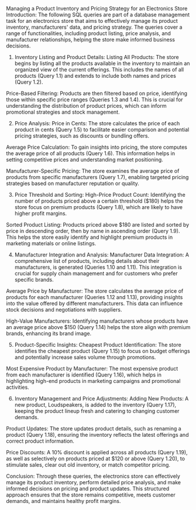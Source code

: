  Managing a Product Inventory and Pricing Strategy for an Electronics Store
Introduction:
The following SQL queries are part of a database management task for an electronics store that aims to effectively manage its product inventory, manufacturers' data, and pricing strategy. The queries cover a range of functionalities, including product listing, price analysis, and manufacturer relationships, helping the store make informed business decisions.

1. Inventory Listing and Product Details:
Listing All Products: The store begins by listing all the products available in the inventory to maintain an organized view of the current offerings. This includes the names of all products (Query 1.1) and extends to include both names and prices (Query 1.2).

Price-Based Filtering: Products are then filtered based on price, identifying those within specific price ranges (Queries 1.3 and 1.4). This is crucial for understanding the distribution of product prices, which can inform promotional strategies and stock management.

2. Price Analysis:
Price in Cents: The store calculates the price of each product in cents (Query 1.5) to facilitate easier comparison and potential pricing strategies, such as discounts or bundling offers.

Average Price Calculation: To gain insights into pricing, the store computes the average price of all products (Query 1.6). This information helps in setting competitive prices and understanding market positioning.

Manufacturer-Specific Pricing: The store examines the average price of products from specific manufacturers (Query 1.7), enabling targeted pricing strategies based on manufacturer reputation or quality.

3. Price Threshold and Sorting:
High-Price Product Count: Identifying the number of products priced above a certain threshold ($180) helps the store focus on premium products (Query 1.8), which are likely to have higher profit margins.

Sorted Product Listing: Products priced above $180 are listed and sorted by price in descending order, then by name in ascending order (Query 1.9). This helps the store easily identify and highlight premium products in marketing materials or online listings.

4. Manufacturer Integration and Analysis:
Manufacturer Data Integration: A comprehensive list of products, including details about their manufacturers, is generated (Queries 1.10 and 1.11). This integration is crucial for supply chain management and for customers who prefer specific brands.

Average Price by Manufacturer: The store calculates the average price of products for each manufacturer (Queries 1.12 and 1.13), providing insights into the value offered by different manufacturers. This data can influence stock decisions and negotiations with suppliers.

High-Value Manufacturers: Identifying manufacturers whose products have an average price above $150 (Query 1.14) helps the store align with premium brands, enhancing its brand image.

5. Product-Specific Insights:
Cheapest Product Identification: The store identifies the cheapest product (Query 1.15) to focus on budget offerings and potentially increase sales volume through promotions.

Most Expensive Product by Manufacturer: The most expensive product from each manufacturer is identified (Query 1.16), which helps in highlighting high-end products in marketing campaigns and promotional activities.

6. Inventory Management and Price Adjustments:
Adding New Products: A new product, Loudspeakers, is added to the inventory (Query 1.17), keeping the product lineup fresh and catering to changing customer demands.

Product Updates: The store updates product details, such as renaming a product (Query 1.18), ensuring the inventory reflects the latest offerings and correct product information.

Price Discounts: A 10% discount is applied across all products (Query 1.19), as well as selectively on products priced at $120 or above (Query 1.20), to stimulate sales, clear out old inventory, or match competitor pricing.

Conclusion:
Through these queries, the electronics store can effectively manage its product inventory, perform detailed price analysis, and make informed decisions on pricing and product updates. This structured approach ensures that the store remains competitive, meets customer demands, and maintains healthy profit margins.
